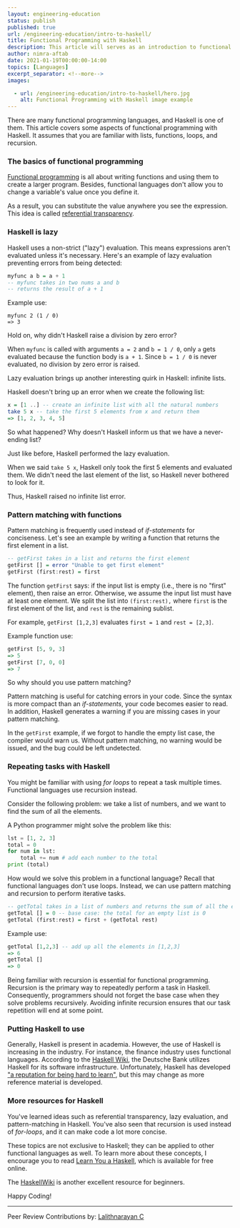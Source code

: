 ```yaml
---
layout: engineering-education
status: publish
published: true
url: /engineering-education/intro-to-haskell/
title: Functional Programming with Haskell
description: This article will serves as an introduction to functional programming with Haskell. Haskell uses a non-strict ("lazy") evaluation. This means expressions aren't evaluated unless it's necessary.   
author: nimra-aftab
date: 2021-01-19T00:00:00-14:00
topics: [Languages]
excerpt_separator: <!--more-->
images:

  - url: /engineering-education/intro-to-haskell/hero.jpg
    alt: Functional Programming with Haskell image example
---
```

There are many functional programming languages, and Haskell is one of them. This article covers some aspects of functional programming with Haskell. It assumes that you are familiar with lists, functions, loops, and recursion. 
<!--more-->
### The basics of functional programming
[Functional programming](https://en.wikipedia.org/wiki/Functional_programming) is all about writing functions and using them to create a larger program. Besides, functional languages don't allow you to change a variable's value once you define it. 

As a result, you can substitute the value anywhere you see the expression. This idea is called [referential transparency](https://en.wikipedia.org/wiki/Referential_transparency). 

### Haskell is lazy
Haskell uses a non-strict ("lazy") evaluation. This means expressions aren't evaluated unless it's necessary. Here's an example of lazy evaluation preventing errors from being detected: 

```Haskell 
myfunc a b = a + 1 
-- myfunc takes in two nums a and b
-- returns the result of a + 1
```

Example use:
```
myfunc 2 (1 / 0)
=> 3
```

Hold on, why didn't Haskell raise a division by zero error? 

When `myfunc` is called with arguments `a = 2` and `b = 1 / 0`, only `a` gets evaluated because the
function body is `a + 1`. Since `b = 1 / 0` is never evaluated, no division by zero error is raised. 

Lazy evaluation brings up another interesting quirk in Haskell: infinite lists. 

Haskell doesn't bring up an error when we create the following list:

```Haskell
x = [1 ..] -- create an infinite list with all the natural numbers
take 5 x -- take the first 5 elements from x and return them
=> [1, 2, 3, 4, 5]
```

So what happened? Why doesn't Haskell inform us that we have a never-ending list?

Just like before, Haskell performed the lazy evaluation.

When we said `take 5 x`, Haskell only took the first 5 elements and evaluated them. We didn't need the last element of the list, so Haskell never bothered to look for it. 

Thus, Haskell raised no infinite list error. 

### Pattern matching with functions
Pattern matching is frequently used instead of *if-statements* for conciseness. Let's see an example by writing a function that returns the first element in a list. 

```Haskell
-- getFirst takes in a list and returns the first element
getFirst [] = error "Unable to get first element"
getFirst (first:rest) = first
```

The function `getFirst` says: if the input list is empty (i.e., there is no "first" element), then raise an error.
Otherwise, we assume the input list must have at least one element. We split the list into `(first:rest),` where `first` is the first element of the list, and `rest` is the remaining sublist. 

For example, `getFirst [1,2,3]` evaluates `first = 1` and `rest = [2,3]`. 

Example function use:
```haskell
getFirst [5, 9, 3]
=> 5
getFirst [7, 0, 0]
=> 7
```

So why should you use pattern matching? 

Pattern matching is useful for catching errors in your code. Since the syntax is more compact than an *if-statements*, your code becomes easier to read. In addition, Haskell generates a warning if you are missing cases in your pattern matching. 

In the `getFirst` example, if we forgot to handle the empty list case, the compiler would warn us. Without pattern matching, no warning would be issued, and the bug could be left undetected. 

### Repeating tasks with Haskell 
You might be familiar with using *for loops* to repeat a task multiple times. Functional languages use recursion instead.

Consider the following problem: we take a list of numbers, and we want to find the sum of all the elements. 

A Python programmer might solve the problem like this: 
```python
lst = [1, 2, 3]
total = 0
for num in lst:
    total += num # add each number to the total
print (total)
```

How would we solve this problem in a functional language? Recall that functional languages don't use loops. Instead, we can use pattern matching and recursion to perform iterative tasks.

```Haskell
-- getTotal takes in a list of numbers and returns the sum of all the elements
getTotal [] = 0 -- base case: the total for an empty list is 0
getTotal (first:rest) = first + (getTotal rest)
```

Example use:
```haskell
getTotal [1,2,3] -- add up all the elements in [1,2,3]
=> 6
getTotal []
=> 0 
```

Being familiar with recursion is essential for functional programming. Recursion is the primary way to repeatedly perform a task in Haskell. Consequently, programmers should not forget the base case when they solve problems recursively. Avoiding infinite recursion ensures that our task repetition will end at some point.

### Putting Haskell to use
Generally, Haskell is present in academia. However, the use of Haskell is increasing in the industry. For instance, the finance industry uses functional languages. According to the [Haskell Wiki](https://wiki.haskell.org/Haskell_in_industry), the Deutsche Bank utilizes Haskell for its software infrastructure. Unfortunately, Haskell has developed ["a reputation for being hard to learn"](https://www.huffpost.com/entry/haskell-the-language-most_b_4242119), but this may change as more reference material is developed. 

### More resources for Haskell
You've learned ideas such as referential transparency, lazy evaluation, and pattern-matching in Haskell. You've also seen that recursion is used instead of *for-loops*, and it can make code a lot more concise. 

These topics are not exclusive to Haskell; they can be applied to other functional languages as well. To learn more about these concepts, I encourage you to read [Learn You a Haskell](http://learnyouahaskell.com/), which is available for free online.

The [HaskellWiki](https://wiki.haskell.org/Haskell) is another excellent resource for beginners. 

Happy Coding!

---
Peer Review Contributions by: [Lalithnarayan C](/engineering-education/authors/lalithnarayan-c/)
